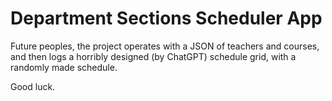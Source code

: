 # Department Sections Scheduler App


Future peoples, the project operates with a JSON of teachers and courses, and then logs a horribly designed (by ChatGPT) schedule grid, with a randomly made schedule.

Good luck.
